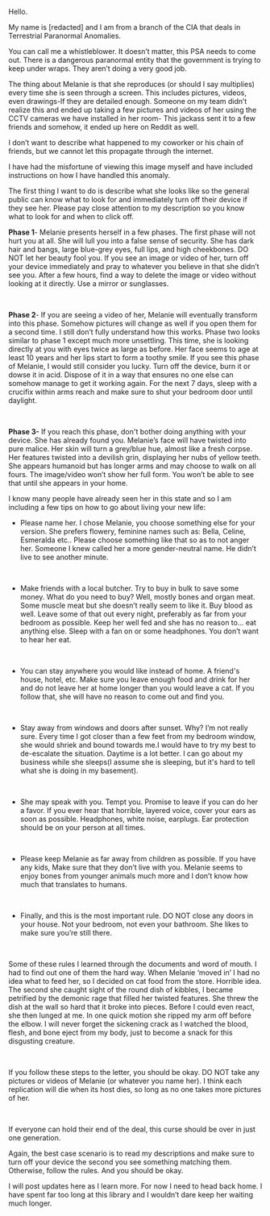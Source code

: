 Hello.

My name is \[redacted\] and I am from a branch of the CIA that deals in Terrestrial Paranormal Anomalies.

You can call me a whistleblower. It doesn’t matter, this PSA needs to come out. There is a dangerous paranormal entity that the government is trying to keep under wraps. They aren’t doing a very good job.

The thing about Melanie is that she reproduces (or should I say multiplies) every time she is seen through a screen. This includes pictures, videos, even drawings-If they are detailed enough. Someone on my team didn’t realize this and ended up taking a few pictures and videos of her using the CCTV cameras we have installed in her room- This jackass sent it to a few friends and somehow, it ended up here on Reddit as well.

I don’t want to describe what happened to my coworker or his chain of friends, but we cannot let this propagate through the internet.

I have had the misfortune of viewing this image myself and have included instructions on how I have handled this anomaly.

The first thing I want to do is describe what she looks like so the general public can know what to look for and immediately turn off their device if they see her. Please pay close attention to my description so you know what to look for and when to click off.

**Phase 1**\- Melanie presents herself in a few phases. The first phase will not hurt you at all. She will lull you into a false sense of security. She has dark hair and bangs, large blue-grey eyes, full lips, and high cheekbones. DO NOT let her beauty fool you. If you see an image or video of her, turn off your device immediately and pray to whatever you believe in that she didn’t see you. After a few hours, find a way to delete the image or video without looking at it directly. Use a mirror or sunglasses.

&#x200B;

**Phase 2**\- If you are seeing a video of her, Melanie will eventually transform into this phase. Somehow pictures will change as well if you open them for a second time. I still don’t fully understand how this works. Phase two looks similar to phase 1 except much more unsettling. This time, she is looking directly at you with eyes twice as large as before. Her face seems to age at least 10 years and her lips start to form a toothy smile. If you see this phase of Melanie, I would still consider you lucky. Turn off the device, burn it or dowse it in acid. Dispose of it in a way that ensures no one else can somehow manage to get it working again. For the next 7 days, sleep with a crucifix within arms reach and make sure to shut your bedroom door until daylight.

&#x200B;

**Phase 3-**  If you reach this phase, don't bother doing anything with your device. She has already found you. Melanie’s face will have twisted into pure malice. Her skin will turn a grey/blue hue, almost like a fresh corpse. Her features twisted into a devilish grin, displaying her nubs of yellow teeth. She appears humanoid but has longer arms and may choose to walk on all fours. The image/video won’t show her full form. You won’t be able to see that until she appears in your home.

I know many people have already seen her in this state and so I am including a few tips on how to go about living your new life:

* Please name her. I chose Melanie, you choose something else for your version. She prefers flowery, feminine names such as: Bella, Celine, Esmeralda etc.. Please choose something like that so as to not anger her. Someone I knew called her a more gender-neutral name. He didn’t live to see another minute.

&#x200B;

* Make friends with a local butcher. Try to buy in bulk to save some money. What do you need to buy? Well, mostly bones and organ meat. Some muscle meat but she doesn’t really seem to like it. Buy blood as well. Leave some of that out every night, preferably as far from your bedroom as possible. Keep her well fed and she has no reason to… eat anything else. Sleep with a fan on or some headphones. You don’t want to hear her eat.

&#x200B;

* You can stay anywhere you would like instead of home. A friend's house, hotel, etc. Make sure you leave enough food and drink for her and do not leave her at home longer than you would leave a cat. If you follow that, she will have no reason to come out and find you.

&#x200B;

* Stay away from windows and doors after sunset. Why? I’m not really sure. Every time I got closer than a few feet from my bedroom window, she would shriek and bound towards me.I would have to try my best to de-escalate the situation. Daytime is a lot better. I can go about my business while she sleeps(I assume she is sleeping, but it's hard to tell what she is doing in my basement).

&#x200B;

* She may speak with you. Tempt you. Promise to leave if you can do her a favor. If you ever hear that horrible, layered voice, cover your ears as soon as possible. Headphones, white noise, earplugs. Ear protection should be on your person at all times.

&#x200B;

* Please keep Melanie as far away from children as possible. If you have any kids, Make sure that they don’t live with you. Melanie seems to enjoy bones from younger animals much more and I don’t know how much that translates to humans.

&#x200B;

* Finally, and this is the most important rule. DO NOT close any doors in your house. Not your bedroom, not even your bathroom. She likes to make sure you’re still there.

&#x200B;

 Some of these rules I learned through the documents and word of mouth. I had to find out one of them the hard way. When Melanie ‘moved  in’ I had no idea what to feed her, so I decided on cat food from the store. Horrible idea. The second she caught sight of the round dish of kibbles, I became petrified by the demonic rage that filled her twisted features. She threw the dish at the wall so hard that it broke into pieces. Before I could even react, she then lunged at me. In one quick motion she ripped my arm off before the elbow. I will never forget the sickening crack as I watched the blood, flesh, and bone eject from my body, just to become a snack for this disgusting creature. 

&#x200B;

If you follow these steps to the letter, you should be okay. DO NOT take any pictures or videos of Melanie (or whatever you name her). I think each replication will die when its host dies, so long as no one takes more pictures of her.

&#x200B;

If everyone can hold their end of the deal, this curse should be over in just one generation.

Again, the best case scenario is to read my descriptions and make sure to turn off your device the second you see something matching them. Otherwise, follow the rules. And you should be okay.

I will post updates here as I learn more. For now I need to head back home. I have spent far too long at this library and I wouldn’t dare keep her waiting much longer.